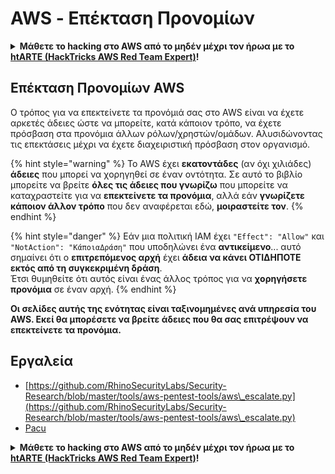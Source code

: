 # AWS - Επέκταση Προνομίων

<details>

<summary><strong>Μάθετε το hacking στο AWS από το μηδέν μέχρι τον ήρωα με το</strong> <a href="https://training.hacktricks.xyz/courses/arte"><strong>htARTE (HackTricks AWS Red Team Expert)</strong></a><strong>!</strong></summary>

Άλλοι τρόποι για να υποστηρίξετε το HackTricks:

* Εάν θέλετε να δείτε την **εταιρεία σας να διαφημίζεται στο HackTricks** ή να **κατεβάσετε το HackTricks σε μορφή PDF** ελέγξτε τα [**ΣΧΕΔΙΑ ΣΥΝΔΡΟΜΗΣ**](https://github.com/sponsors/carlospolop)!
* Αποκτήστε το [**επίσημο PEASS & HackTricks swag**](https://peass.creator-spring.com)
* Ανακαλύψτε [**The PEASS Family**](https://opensea.io/collection/the-peass-family), τη συλλογή μας από αποκλειστικά [**NFTs**](https://opensea.io/collection/the-peass-family)
* **Συμμετάσχετε στη** 💬 [**ομάδα Discord**](https://discord.gg/hRep4RUj7f) ή στη [**ομάδα telegram**](https://t.me/peass) ή **ακολουθήστε** μας στο **Twitter** 🐦 [**@hacktricks\_live**](https://twitter.com/hacktricks\_live)**.**
* **Μοιραστείτε τα κόλπα σας στο hacking υποβάλλοντας PRs στα** [**HackTricks**](https://github.com/carlospolop/hacktricks) και [**HackTricks Cloud**](https://github.com/carlospolop/hacktricks-cloud) αποθετήρια του github.

</details>

## Επέκταση Προνομίων AWS

Ο τρόπος για να επεκτείνετε τα προνόμιά σας στο AWS είναι να έχετε αρκετές άδειες ώστε να μπορείτε, κατά κάποιον τρόπο, να έχετε πρόσβαση στα προνόμια άλλων ρόλων/χρηστών/ομάδων. Αλυσιδώνοντας τις επεκτάσεις μέχρι να έχετε διαχειριστική πρόσβαση στον οργανισμό.

{% hint style="warning" %}
Το AWS έχει **εκατοντάδες** (αν όχι χιλιάδες) **άδειες** που μπορεί να χορηγηθεί σε έναν οντότητα. Σε αυτό το βιβλίο μπορείτε να βρείτε **όλες τις άδειες που γνωρίζω** που μπορείτε να καταχραστείτε για να **επεκτείνετε τα προνόμια**, αλλά εάν **γνωρίζετε κάποιον άλλον τρόπο** που δεν αναφέρεται εδώ, **μοιραστείτε τον**.
{% endhint %}

{% hint style="danger" %}
Εάν μια πολιτική IAM έχει `"Effect": "Allow"` και `"NotAction": "ΚάποιαΔράση"` που υποδηλώνει ένα **αντικείμενο**... αυτό σημαίνει ότι ο **επιτρεπόμενος αρχή** έχει **άδεια να κάνει ΟΤΙΔΗΠΟΤΕ εκτός από τη συγκεκριμένη δράση**.\
Έτσι θυμηθείτε ότι αυτός είναι ένας άλλος τρόπος για να **χορηγήσετε προνόμια** σε έναν αρχή.
{% endhint %}

**Οι σελίδες αυτής της ενότητας είναι ταξινομημένες ανά υπηρεσία του AWS. Εκεί θα μπορέσετε να βρείτε άδειες που θα σας επιτρέψουν να επεκτείνετε τα προνόμια.**

## Εργαλεία

* [https://github.com/RhinoSecurityLabs/Security-Research/blob/master/tools/aws-pentest-tools/aws\_escalate.py](https://github.com/RhinoSecurityLabs/Security-Research/blob/master/tools/aws-pentest-tools/aws\_escalate.py)
* [Pacu](https://github.com/RhinoSecurityLabs/pacu)

<details>

<summary><strong>Μάθετε το hacking στο AWS από το μηδέν μέχρι τον ήρωα με το</strong> <a href="https://training.hacktricks.xyz/courses/arte"><strong>htARTE (HackTricks AWS Red Team Expert)</strong></a><strong>!</strong></summary>

Άλλοι τρόποι για να υποστηρίξετε το HackTricks:

* Εάν θέλετε να δείτε την **εταιρεία σας να διαφημίζεται στο HackTricks** ή να **κατεβάσετε το HackTricks σε μορφή PDF** ελέγξτε τα [**ΣΧΕΔΙΑ ΣΥΝΔΡΟΜΗΣ**](https://github.com/sponsors/carlospolop)!
* Αποκτήστε το [**επίσημο PEASS & HackTricks swag**](https://peass.creator-spring.com)
* Ανακαλύψτε [**The PEASS Family**](https://opensea.io/collection/the-peass-family), τη συλλογή μας από αποκλειστικά [**NFTs**](https://opensea.io/collection/the-peass-family)
* **Συμμετάσχετε στη** 💬 [**ομάδα Discord**](https://discord.gg/hRep4RUj7f) ή στη [**ομάδα telegram**](https://t.me/peass) ή **ακολουθήστε** μας στο **Twitter** 🐦 [**@hacktricks\_live**](https://twitter.com/hacktricks\_live)**.**
* **Μοιραστείτε τα κόλπα σας στο hacking υποβάλλοντας PRs στα** [**HackTricks**](https://github.com/carlospolop/hacktricks) και [**HackTricks Cloud**](https://github.com/carlospolop/hacktricks-cloud) αποθετήρια του github.

</details>
